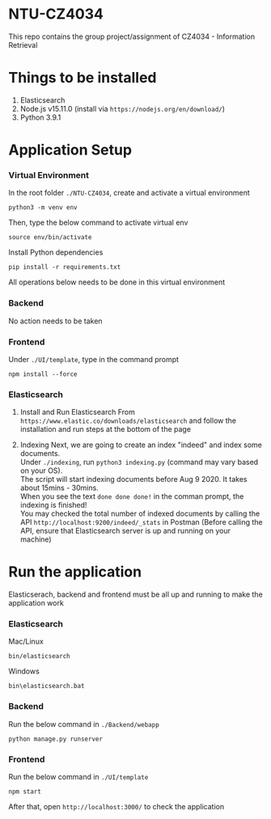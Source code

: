 # NTU-CZ4034
This repo contains the group project/assignment of CZ4034 - Information Retrieval

# Things to be installed
1. Elasticsearch
2. Node.js v15.11.0 (install via `https://nodejs.org/en/download/`)
3. Python 3.9.1

# Application Setup
### Virtual Environment
In the root folder `./NTU-CZ4034`, create and activate a virtual environment
```
python3 -m venv env
```
Then, type the below command to activate virtual env
```
source env/bin/activate
```
Install Python dependencies
```
pip install -r requirements.txt
```
All operations below needs to be done in this virtual environment

### Backend
No action needs to be taken


### Frontend
Under `./UI/template`, type in the command prompt
```
npm install --force
```

### Elasticsearch
1. Install and Run Elasticsearch 
From `https://www.elastic.co/downloads/elasticsearch` and follow the installation and run steps at the bottom of the page

2. Indexing
Next, we are going to create an index "indeed" and index some documents.\
Under `./indexing`, run `python3 indexing.py` (command may vary based on your OS).\
The script will start indexing documents before Aug 9 2020. It takes about 15mins - 30mins.\
When you see the text `done done done!` in the comman prompt, the indexing is finished!\
You may checked the total number of indexed documents by calling the API `http://localhost:9200/indeed/_stats` in Postman (Before calling the API, ensure that Elasticsearch server is up and running on your machine)

# Run the application

Elasticserach, backend and frontend must be all up and running to make the application work

### Elasticsearch
Mac/Linux
```
bin/elasticsearch
```

Windows
```
bin\elasticsearch.bat
```

### Backend
Run the below command in `./Backend/webapp`
```
python manage.py runserver
```

### Frontend
Run the below command in `./UI/template`
```
npm start
```
After that, open `http://localhost:3000/` to check the application

